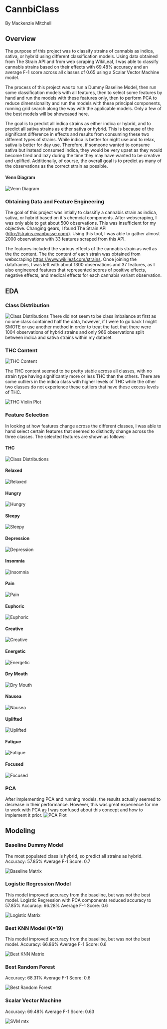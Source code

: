# CannbiClass
By Mackenzie Mitchell

## Overview
The purpose of this project was to classify strains of cannabis as indica, sativa, or hybrid using different classification models. Using data obtained from The Strain API and from web scraping WikiLeaf, I was able to classify cannabis strains based on their effects with 69.48% accuracy and an average F-1 score across all classes of 0.65 using a Scalar Vector Machine model.

The process of this project was to run a Dummy Baseline Model, then run some classification models with all features, then to select some features by hand and run the models with these features only, then to perform PCA to reduce dimensionality and run the models with these principal components, running grid search along the way with the applicable models. Only a few of the best models will be showcased here.

The goal is to predict all indica strains as either indica or hybrid, and to predict all sativa strains as either sativa or hybrid. This is because of the significant difference in effects and results from consuming these two different types of strains. While indica is better for night use and to relax, sativa is better for day use. Therefore, if someone wanted to consume sativa but instead consumed indica, they would be very upset as they would become tired and lazy during the time they may have wanted to be creative and uplifted. Additionally, of course, the overall goal is to predict as many of the observations as the correct strain as possible. 

  #### Venn Diagram
![Venn Diagram](https://github.com/mackenziemitchell6/CannabiClass/blob/master/Visualizatons/VennDiagram_Indica_Sativa.png "Venn Diagram")

### Obtaining Data and Feature Engineering
The goal of this project was intially to classifiy a cannabis strain as indica, sativa, or hybrid based on it's chemcial components. After webscraping, I was only able to get about 500 observations. This was insufficient for my objective. 
Changing gears, I found The Strain API (http://strains.evanbusse.com/). Using this tool, I was able to gather almost 2000 observations with 33 features scraped from this API.

The features included the various effects of the cannabis strain as well as the thc content. The thc content of each strain was obtained from webscraping https://www.wikileaf.com/strains. Once joining the dataframes, I was left with about 1300 observations and 37 features, as I also engineered features that represented scores of positive effects, negative effects, and medical effects for each cannabis variant observation. 

## EDA
  ### Class Distribution
![Class Distributions](https://github.com/mackenziemitchell6/CannabiClass/blob/master/Visualizatons/TargetDistplots.png "Class Distribution")
There did not seem to be class imbalance at first as no one class contained half the data, however, if I were to go back I might SMOTE or use another method in order to treat the fact that there were 1004 observations of hybrid strains and only 966 observations split between indica and sativa strains within my dataset.
  ### THC Content
![THC Content](https://github.com/mackenziemitchell6/CannabiClass/blob/master/Visualizatons/thc.png "THC Content")

The THC content seemed to be pretty stable across all classes, with no strain type having significantly more or less THC than the others. There are some outliers in the indica class with higher levels of THC while the other two classes do not experience these outliers that have these excess levels of THC. 

![THC Violin Plot](https://github.com/mackenziemitchell6/CannabiClass/blob/master/Visualizatons/ViolinPlots.png "THC plot")
  ### Feature Selection
 In looking at how features change across the different classes, I was able to hand select certain features that seemed to distinctly change across the three classes. The selected features are shown as follows:
  #### THC
  ![Class Distributions](https://github.com/mackenziemitchell6/CannabiClass/blob/master/Visualizatons/thc.png "Class Distribution")
  #### Relaxed
  ![Relaxed](https://github.com/mackenziemitchell6/CannabiClass/blob/master/Visualizatons/Relaxed.png "Relaxed Distribution")
  #### Hungry
  ![Hungry](https://github.com/mackenziemitchell6/CannabiClass/blob/master/Visualizatons/Hungry.png "Hungry Distribution")
  #### Sleepy
  ![Sleepy](https://github.com/mackenziemitchell6/CannabiClass/blob/master/Visualizatons/Sleepy.png "Sleepy Distribution")
  #### Depression
  ![Depression](https://github.com/mackenziemitchell6/CannabiClass/blob/master/Visualizatons/Depression.png "Depression Distribution")
  #### Insomnia
  ![Insomnia](https://github.com/mackenziemitchell6/CannabiClass/blob/master/Visualizatons/Insomnia.png "Insomnia Distribution")
  #### Pain
  ![Pain](https://github.com/mackenziemitchell6/CannabiClass/blob/master/Visualizatons/Pain.png "Pain Distribution")
  #### Euphoric
  ![Euphoric](https://github.com/mackenziemitchell6/CannabiClass/blob/master/Visualizatons/Euphoric.png "Euphoric Distribution")
  #### Creative
  ![Creative](https://github.com/mackenziemitchell6/CannabiClass/blob/master/Visualizatons/Creative.png "Creative Distribution")
  #### Energetic
  ![Energetic](https://github.com/mackenziemitchell6/CannabiClass/blob/master/Visualizatons/Energetic.png "Energetic Distribution")
  #### Dry Mouth
  ![Dry Mouth](https://github.com/mackenziemitchell6/CannabiClass/blob/master/Visualizatons/DryMouth.png "Dry Mouth Distribution")
  #### Nausea
  ![Nausea](https://github.com/mackenziemitchell6/CannabiClass/blob/master/Visualizatons/Nausea.png "Nausea Distribtuion")
  #### Uplifted
  ![Uplifted](https://github.com/mackenziemitchell6/CannabiClass/blob/master/Visualizatons/Uplifted.png "Uplifted Distribution")
  #### Fatigue
  ![Fatigue](https://github.com/mackenziemitchell6/CannabiClass/blob/master/Visualizatons/Fatigue.png "Fatigue Distribution")
  #### Focused
  ![Focused](https://github.com/mackenziemitchell6/CannabiClass/blob/master/Visualizatons/Focused.png "Focused Distribution")
  ### PCA 
  After implementing PCA and running models, the results actually seemed to decrease in their performance. However, this was great experience for me to work with PCA as I was confused about this concept and how to implement it prior. 
  ![PCA Plot](https://github.com/mackenziemitchell6/CannabiClass/blob/master/Visualizatons/PCAPlot.png "PCA")
  
  ## Modeling
  ### Baseline Dummy Model
  The most populated class is hybrid, so predict all strains as hybrid. 
  Accuracy: 57.85%
  Average F-1 Score: 0.7
  
  ![Baseline Matrix](https://github.com/mackenziemitchell6/CannabiClass/blob/master/Visualizatons/BaselineConfuseMatrix.png "Baseline Matrix")
  
  ### Logistic Regression Model
  This model improved accuracy from the baseline, but was not the best model. Logistic Regression with PCA components reduced accuracy to 57.85% 
  Accuracy: 66.28%
  Average F-1 Score: 0.6
  
  ![Logistic Matrix](https://github.com/mackenziemitchell6/CannabiClass/blob/master/Visualizatons/LogisticConfuseMatrix.png "Logistic Matrix")
  
  ### Best KNN Model (K=19)
  This model improved accuracy from the baseline, but was not the best model. 
  Accuracy: 66.86%
  Average F-1 Score: 0.6
  
  ![Best KNN Matrix](https://github.com/mackenziemitchell6/CannabiClass/blob/master/Visualizatons/BestKKNNConfuseMatrix.png "Best KNN Matrix")

  ### Best Random Forest
  Accuracy: 68.31%
  Average F-1 Score: 0.6
  
  ![Best Random Forest](https://github.com/mackenziemitchell6/CannabiClass/blob/master/Visualizatons/ForrestAllDataMtx.png "Best RF Matrix")
  
  ### Scalar Vector Machine
  Accuracy: 69.48%
  Average F-1 Score: 0.63
  
  ![SVM mtx](https://github.com/mackenziemitchell6/CannabiClass/blob/master/Visualizatons/SVMmtx.png "SVM mtx")
  
